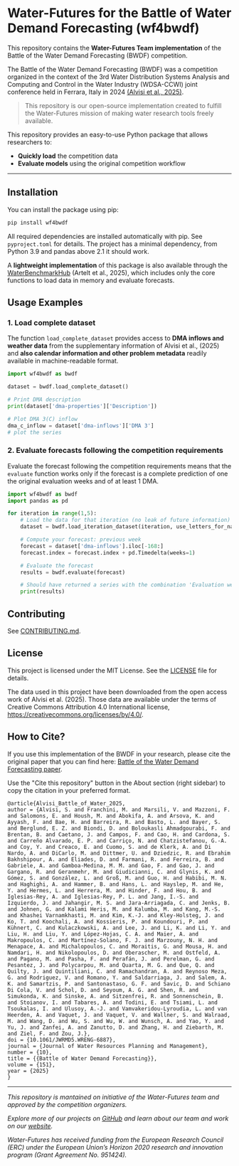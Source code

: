 # Water-Futures for the Battle of Water Demand Forecasting (wf4bwdf)

This repository contains the **Water-Futures Team implementation** of the Battle of the Water Demand Forecasting (BWDF) competition.

The Battle of the Water Demand Forecasting (BWDF) was a competition organized in the context of the 3rd Water Distribution Systems Analysis and Computing and Control in the Water Industry (WDSA-CCWI) joint conference held in Ferrara, Italy in 2024 [(Alvisi et al., 2025)](https://ascelibrary.org/doi/full/10.1061/JWRMD5.WRENG-6887).

> This repository is our open-source implementation created to fulfill the Water-Futures mission of making water research tools freely available.

This repository provides an easy-to-use Python package that allows researchers to:

- **Quickly load** the competition data
- **Evaluate models** using the original competition workflow  

---
## Installation

You can install the package using pip:

```bash
pip install wf4bwdf
```

All required dependencies are installed automatically with pip. See `pyproject.toml` for details.
The project has a minimal dependency, from Python 3.9 and pandas above 2.1 it should work.

A **lightweight implementation** of this package is also available through the [WaterBenchmarkHub](https://waterfutures.github.io/WaterBenchmarkHub/) (Artelt et al., 2025), which includes only the core functions to load data in memory and evaluate forecasts.

## Usage Examples

### 1. Load complete dataset
The function `load_complete_dataset`  provides access to **DMA inflows and weather data** from the supplementary information of Alvisi et al., (2025) and **also calendar information and other problem metadata** readily available in machine-readable format.

```python
import wf4bwdf as bwdf

dataset = bwdf.load_complete_dataset()

# Print DMA description
print(dataset['dma-properties']['Description'])

# Plot DMA 3(C) inflow
dma_c_inflow = dataset['dma-inflows']['DMA 3']
# plot the series
```

### 2. Evaluate forecasts following the competition requirements
Evaluate the forecast following the competition requirements means that the `evaluate` function works only if the forecast is a complete prediction of one the original evaluation weeks and of at least 1 DMA.
```python
import wf4bwdf as bwdf
import pandas as pd

for iteration in range(1,5):
    # Load the data for that iteration (no leak of future information) using letters instead of the numbers (e.g., 'DMA C')
    dataset = bwdf.load_iteration_dataset(iteration, use_letters_for_names=True)

    # Compute your forecast: previous week
    forecast = dataset['dma-inflows'].iloc[-168:]
    forecast.index = forecast.index + pd.Timedelta(weeks=1)

    # Evaluate the forecast
    results = bwdf.evaluate(forecast)

    # Should have returned a series with the combination 'Evaluation week', DMA, and BWDF performance indicators')
    print(results)
```

## Contributing
See [CONTRIBUTING.md](https://github.com/WaterFutures/wf4bwdf/blob/main/CONTRIBUTING.md).

## License

This project is licensed under the MIT License. See the [LICENSE](https://github.com/WaterFutures/wf4bwdf/blob/main/LICENSE) file for details.

The data used in this project have been downloaded from the open access work of Alvisi et al. (2025).
Those data are available under the terms of Creative Commons Attribution 4.0 International license, https://creativecommons.org/licenses/by/4.0/.

## How to Cite?

If you use this implementation of the BWDF in your research, please cite the original paper that you can find here: [Battle of the Water Demand Forecasting paper](https://ascelibrary.org/doi/full/10.1061/JWRMD5.WRENG-6887).

Use the "Cite this repository" button in the About section (right sidebar) to copy the citation in your preferred format.

```
@article{Alvisi_Battle_of_Water_2025,
author = {Alvisi, S. and Franchini, M. and Marsili, V. and Mazzoni, F. and Salomons, E. and Housh, M. and Abokifa, A. and Arsova, K. and Ayyash, F. and Bae, H. and Barreira, R. and Basto, L. and Bayer, S. and Berglund, E. Z. and Biondi, D. and Boloukasli Ahmadgourabi, F. and Brentan, B. and Caetano, J. and Campos, F. and Cao, H. and Cardona, S. and Carreño Alvarado, E. P. and Carriço, N. and Chatzistefanou, G.-A. and Coy, Y. and Creaco, E. and Cuomo, S. and de Klerk, A. and Di Nardo, A. and DiCarlo, M. and Dittmer, U. and Dziedzic, R. and Ebrahim Bakhshipour, A. and Eliades, D. and Farmani, R. and Ferreira, B. and Gabriele, A. and Gamboa-Medina, M. M. and Gao, F. and Gao, J. and Gargano, R. and Geranmehr, M. and Giudicianni, C. and Glynis, K. and Gómez, S. and González, L. and Groß, M. and Guo, H. and Habibi, M. N. and Haghighi, A. and Hammer, B. and Hans, L. and Hayslep, M. and He, Y. and Hermes, L. and Herrera, M. and Hinder, F. and Hou, B. and Iglesias-Rey, A. and Iglesias-Rey, P. L. and Jang, I.-S. and Izquierdo, J. and Jahangir, M. S. and Jara-Arriagada, C. and Jenks, B. and Johnen, G. and Kalami Heris, M. and Kalumba, M. and Kang, M.-S. and Khashei Varnamkhasti, M. and Kim, K.-J. and Kley-Holsteg, J. and Ko, T. and Koochali, A. and Kossieris, P. and Koundouri, P. and Kühnert, C. and Kulaczkowski, A. and Lee, J. and Li, K. and Li, Y. and Liu, H. and Liu, Y. and López-Hojas, C. A. and Maier, A. and Makropoulos, C. and Martínez-Solano, F. J. and Marzouny, N. H. and Menapace, A. and Michalopoulos, C. and Moraitis, G. and Mousa, H. and Namdari, H. and Nikolopoulos, D. and Oberascher, M. and Ostfeld, A. and Pagano, M. and Pasha, F. and Perafán, J. and Perelman, G. and Pesantez, J. and Polycarpou, M. and Quarta, M. G. and Que, Q. and Quilty, J. and Quintiliani, C. and Ramachandran, A. and Reynoso Meza, G. and Rodriguez, V. and Romano, Y. and Saldarriaga, J. and Salem, A. K. and Samartzis, P. and Santonastaso, G. F. and Savic, D. and Schiano Di Cola, V. and Schol, D. and Seyoum, A. G. and Shen, R. and Simukonda, K. and Sinske, A. and Sitzenfrei, R. and Sonnenschein, B. and Stoianov, I. and Tabares, A. and Todini, E. and Tsiami, L. and Tsoukalas, I. and Ulusoy, A.-J. and Vamvakeridou-Lyroudia, L. and van Heerden, A. and Vaquet, J. and Vaquet, V. and Wallner, S. and Walraad, M. and Wang, D. and Wu, S. and Wu, W. and Wunsch, A. and Yao, Y. and Yu, J. and Zanfei, A. and Zanutto, D. and Zhang, H. and Ziebarth, M. and Ziel, F. and Zou, J.},
doi = {10.1061/JWRMD5.WRENG-6887},
journal = {Journal of Water Resources Planning and Management},
number = {10},
title = {{Battle of Water Demand Forecasting}},
volume = {151},
year = {2025}
}
```

---

*This repository is mantained on initiative of the Water-Futures team and approved by the competition organizers.*

*Explore more of our projects on [GitHub](https://github.com/WaterFutures) and learn about our team and work on our [website](https://waterfutures.eu/).*

*Water-Futures has received funding from the European Research Council (ERC) under the European Union’s Horizon 2020 research and innovation program (Grant Agreement No. 951424).*
